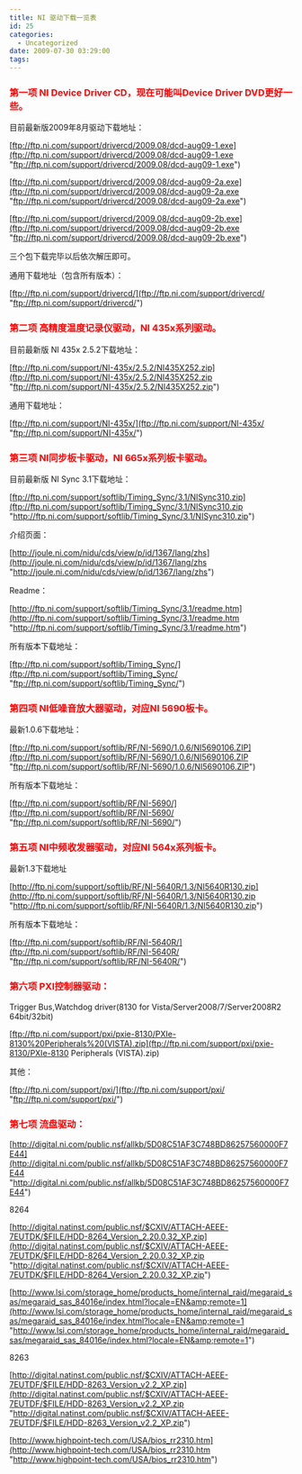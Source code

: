 ```yaml
---
title: NI 驱动下载一览表
id: 25
categories:
  - Uncategorized
date: 2009-07-30 03:29:00
tags:
---
```


<div id="msgcns!866B8F96A2761BBE!1325" class="bvMsg">

### **<font color="#ff0000">第一项 NI Device Driver CD，现在可能叫Device Driver DVD更好一些。</font>**

目前最新版2009年8月驱动下载地址：

[ftp://ftp.ni.com/support/drivercd/2009.08/dcd-aug09-1.exe](ftp://ftp.ni.com/support/drivercd/2009.08/dcd-aug09-1.exe "ftp://ftp.ni.com/support/drivercd/2009.08/dcd-aug09-1.exe")

[ftp://ftp.ni.com/support/drivercd/2009.08/dcd-aug09-2a.exe](ftp://ftp.ni.com/support/drivercd/2009.08/dcd-aug09-2a.exe "ftp://ftp.ni.com/support/drivercd/2009.08/dcd-aug09-2a.exe")

[ftp://ftp.ni.com/support/drivercd/2009.08/dcd-aug09-2b.exe](ftp://ftp.ni.com/support/drivercd/2009.08/dcd-aug09-2b.exe "ftp://ftp.ni.com/support/drivercd/2009.08/dcd-aug09-2b.exe")

三个包下载完毕以后依次解压即可。

通用下载地址（包含所有版本）：

[ftp://ftp.ni.com/support/drivercd/](ftp://ftp.ni.com/support/drivercd/ "ftp://ftp.ni.com/support/drivercd/")

### **<font color="#ff0000">第二项 高精度温度记录仪驱动，NI 435x系列驱动。</font>**

目前最新版 NI 435x 2.5.2下载地址：

[ftp://ftp.ni.com/support/NI-435x/2.5.2/NI435X252.zip](ftp://ftp.ni.com/support/NI-435x/2.5.2/NI435X252.zip "ftp://ftp.ni.com/support/NI-435x/2.5.2/NI435X252.zip")

通用下载地址：

[ftp://ftp.ni.com/support/NI-435x/](ftp://ftp.ni.com/support/NI-435x/ "ftp://ftp.ni.com/support/NI-435x/")

### **<font color="#ff0000">第三项 NI同步板卡驱动，NI 665x系列板卡驱动。</font>**

目前最新版 NI Sync 3.1下载地址：

[ftp://ftp.ni.com/support/softlib/Timing_Sync/3.1/NISync310.zip](ftp://ftp.ni.com/support/softlib/Timing_Sync/3.1/NISync310.zip "http://ftp.ni.com/support/softlib/Timing_Sync/3.1/NISync310.zip")

介绍页面：

[http://joule.ni.com/nidu/cds/view/p/id/1367/lang/zhs](http://joule.ni.com/nidu/cds/view/p/id/1367/lang/zhs "http://joule.ni.com/nidu/cds/view/p/id/1367/lang/zhs")

Readme：

[http://ftp.ni.com/support/softlib/Timing_Sync/3.1/readme.htm](http://ftp.ni.com/support/softlib/Timing_Sync/3.1/readme.htm "http://ftp.ni.com/support/softlib/Timing_Sync/3.1/readme.htm")

所有版本下载地址：

[ftp://ftp.ni.com/support/softlib/Timing_Sync/](ftp://ftp.ni.com/support/softlib/Timing_Sync/ "ftp://ftp.ni.com/support/softlib/Timing_Sync/")

### **<font color="#ff0000">第四项 NI低噪音放大器驱动，对应NI 5690板卡。</font>**

最新1.0.6下载地址：

[ftp://ftp.ni.com/support/softlib/RF/NI-5690/1.0.6/NI5690106.ZIP](ftp://ftp.ni.com/support/softlib/RF/NI-5690/1.0.6/NI5690106.ZIP "ftp://ftp.ni.com/support/softlib/RF/NI-5690/1.0.6/NI5690106.ZIP")

所有版本下载地址：

[ftp://ftp.ni.com/support/softlib/RF/NI-5690/](ftp://ftp.ni.com/support/softlib/RF/NI-5690/ "ftp://ftp.ni.com/support/softlib/RF/NI-5690/")

### **<font color="#ff0000">第五项 NI中频收发器驱动，对应NI 564x系列板卡。</font>**

最新1.3下载地址

[http://ftp.ni.com/support/softlib/RF/NI-5640R/1.3/NI5640R130.zip](http://ftp.ni.com/support/softlib/RF/NI-5640R/1.3/NI5640R130.zip "http://ftp.ni.com/support/softlib/RF/NI-5640R/1.3/NI5640R130.zip")

所有版本下载地址：

[ftp://ftp.ni.com/support/softlib/RF/NI-5640R/](ftp://ftp.ni.com/support/softlib/RF/NI-5640R/ "ftp://ftp.ni.com/support/softlib/RF/NI-5640R/")

### **<font color="#ff0000">第六项 PXI控制器驱动：</font>**

Trigger Bus,Watchdog driver(8130 for Vista/Server2008/7/Server2008R2 64bit/32bit)

[ftp://ftp.ni.com/support/pxi/pxie-8130/PXIe-8130%20Peripherals%20(VISTA).zip](ftp://ftp.ni.com/support/pxi/pxie-8130/PXIe-8130 Peripherals (VISTA).zip)

其他：

[ftp://ftp.ni.com/support/pxi/](ftp://ftp.ni.com/support/pxi/ "ftp://ftp.ni.com/support/pxi/")

### **<font color="#ff0000">第七项 流盘驱动：</font>**

[http://digital.ni.com/public.nsf/allkb/5D08C51AF3C748BD86257560000F7E44](http://digital.ni.com/public.nsf/allkb/5D08C51AF3C748BD86257560000F7E44 "http://digital.ni.com/public.nsf/allkb/5D08C51AF3C748BD86257560000F7E44")

8264

[http://digital.natinst.com/public.nsf/$CXIV/ATTACH-AEEE-7EUTDK/$FILE/HDD-8264_Version_2.20.0.32_XP.zip](http://digital.natinst.com/public.nsf/$CXIV/ATTACH-AEEE-7EUTDK/$FILE/HDD-8264_Version_2.20.0.32_XP.zip "http://digital.natinst.com/public.nsf/$CXIV/ATTACH-AEEE-7EUTDK/$FILE/HDD-8264_Version_2.20.0.32_XP.zip")

[http://www.lsi.com/storage_home/products_home/internal_raid/megaraid_sas/megaraid_sas_84016e/index.html?locale=EN&amp;remote=1](http://www.lsi.com/storage_home/products_home/internal_raid/megaraid_sas/megaraid_sas_84016e/index.html?locale=EN&amp;remote=1 "http://www.lsi.com/storage_home/products_home/internal_raid/megaraid_sas/megaraid_sas_84016e/index.html?locale=EN&amp;remote=1")

8263

[http://digital.natinst.com/public.nsf/$CXIV/ATTACH-AEEE-7EUTDF/$FILE/HDD-8263_Version_v2.2_XP.zip](http://digital.natinst.com/public.nsf/$CXIV/ATTACH-AEEE-7EUTDF/$FILE/HDD-8263_Version_v2.2_XP.zip "http://digital.natinst.com/public.nsf/$CXIV/ATTACH-AEEE-7EUTDF/$FILE/HDD-8263_Version_v2.2_XP.zip")

[http://www.highpoint-tech.com/USA/bios_rr2310.htm](http://www.highpoint-tech.com/USA/bios_rr2310.htm "http://www.highpoint-tech.com/USA/bios_rr2310.htm")
  </div>
